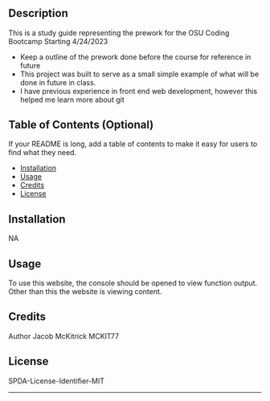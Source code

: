 # <PreWork-Study-Guide>

## Description

This is a study guide representing the prework for the OSU Coding Bootcamp Starting 4/24/2023

- Keep a outline of the prework done before the course for reference in future
- This project was built to serve as a small simple example of what will be done in future in class.
- I have previous experience in front end web development, however this helped me learn more about git

## Table of Contents (Optional)

If your README is long, add a table of contents to make it easy for users to find what they need.

- [Installation](#installation)
- [Usage](#usage)
- [Credits](#credits)
- [License](#license)

## Installation

NA

## Usage

To use this website, the console should be opened to view function output. Other than this the website is viewing content.

## Credits

Author
Jacob McKitrick
MCKIT77

## License

SPDA-License-Identifier-MIT

---

<!-- 🏆 The previous sections are the bare minimum, and your project will ultimately determine the content of this document. You might also want to consider adding the following sections.

## Badges

![badmath](https://img.shields.io/github/languages/top/nielsenjared/badmath)

Badges aren't necessary, but they demonstrate street cred. Badges let other developers know that you know what you're doing. Check out the badges hosted by [shields.io](https://shields.io/). You may not understand what they all represent now, but you will in time.

## Features

If your project has a lot of features, list them here.

## How to Contribute

If you created an application or package and would like other developers to contribute to it, you can include guidelines for how to do so. The [Contributor Covenant](https://www.contributor-covenant.org/) is an industry standard, but you can always write your own if you'd prefer.

## Tests

Go the extra mile and write tests for your application. Then provide examples on how to run them here. -->